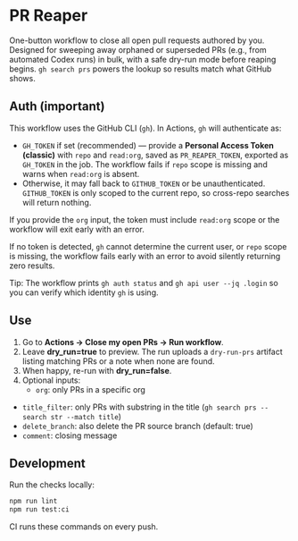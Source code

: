 # PR Reaper

One-button workflow to close all open pull requests authored by you. Designed for sweeping away
orphaned or superseded PRs (e.g., from automated Codex runs) in bulk, with a safe dry-run mode
before reaping begins. `gh search prs` powers the lookup so results match what GitHub shows.

## Auth (important)

This workflow uses the GitHub CLI (`gh`). In Actions, `gh` will authenticate as:

- `GH_TOKEN` if set (recommended) — provide a **Personal Access Token (classic)** with `repo` and
  `read:org`, saved as `PR_REAPER_TOKEN`, exported as `GH_TOKEN` in the job. The workflow fails if
  `repo` scope is missing and warns when `read:org` is absent.
- Otherwise, it may fall back to `GITHUB_TOKEN` or be unauthenticated. `GITHUB_TOKEN` is only scoped
  to the current repo, so cross-repo searches will return nothing.

If you provide the `org` input, the token must include `read:org` scope or the workflow will exit
early with an error.

If no token is detected, `gh` cannot determine the current user, or `repo` scope is missing, the
workflow fails early with an error to avoid silently returning zero results.

Tip: The workflow prints `gh auth status` and `gh api user --jq .login` so you can verify which
identity `gh` is using.

## Use
1. Go to **Actions → Close my open PRs → Run workflow**.
2. Leave **dry_run=true** to preview. The run uploads a `dry-run-prs`
   artifact listing matching PRs or a note when none are found.
3. When happy, re-run with **dry_run=false**.
4. Optional inputs:
   - `org`: only PRs in a specific org
  - `title_filter`: only PRs with substring in the title (`gh search prs --search str --match title`)
   - `delete_branch`: also delete the PR source branch (default: true)
   - `comment`: closing message

## Development

Run the checks locally:

```bash
npm run lint
npm run test:ci
```

CI runs these commands on every push.

